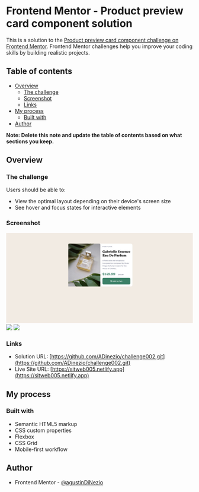 # Frontend Mentor - Product preview card component solution

This is a solution to the [Product preview card component challenge on Frontend Mentor](https://www.frontendmentor.io/challenges/product-preview-card-component-GO7UmttRfa). Frontend Mentor challenges help you improve your coding skills by building realistic projects.

## Table of contents

- [Overview](#overview)
  - [The challenge](#the-challenge)
  - [Screenshot](#screenshot)
  - [Links](#links)
- [My process](#my-process)
  - [Built with](#built-with)
- [Author](#author)

**Note: Delete this note and update the table of contents based on what sections you keep.**

## Overview

### The challenge

Users should be able to:

- View the optimal layout depending on their device's screen size
- See hover and focus states for interactive elements

### Screenshot

![](/images/image-desktop.jpeg)
![](/images/image-mobile.jpeg.jpeg)
![](/images/image-mobile.jpeg.jpeg)

### Links

- Solution URL: [https://github.com/ADinezio/challenge002.git](https://github.com/ADinezio/challenge002.git)
- Live Site URL: [https://sitweb005.netlify.app](https://sitweb005.netlify.app)

## My process

### Built with

- Semantic HTML5 markup
- CSS custom properties
- Flexbox
- CSS Grid
- Mobile-first workflow

## Author

- Frontend Mentor - [@agustinDiNezio](https://www.frontendmentor.io/profile/ADinezio)
